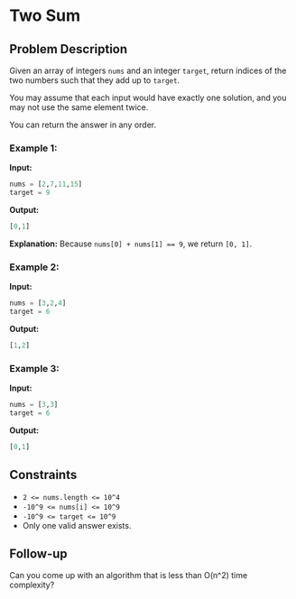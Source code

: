 
# Two Sum

## Problem Description

Given an array of integers `nums` and an integer `target`, return indices of the two numbers such that they add up to `target`.

You may assume that each input would have exactly one solution, and you may not use the same element twice.

You can return the answer in any order.

### Example 1:

**Input:**
```python
nums = [2,7,11,15]
target = 9
```

**Output:**
```python
[0,1]
```

**Explanation:**
Because `nums[0] + nums[1] == 9`, we return `[0, 1]`.

### Example 2:

**Input:**
```python
nums = [3,2,4]
target = 6
```

**Output:**
```python
[1,2]
```

### Example 3:

**Input:**
```python
nums = [3,3]
target = 6
```

**Output:**
```python
[0,1]
```

## Constraints

- `2 <= nums.length <= 10^4`
- `-10^9 <= nums[i] <= 10^9`
- `-10^9 <= target <= 10^9`
- Only one valid answer exists.

## Follow-up

Can you come up with an algorithm that is less than O(n^2) time complexity?

